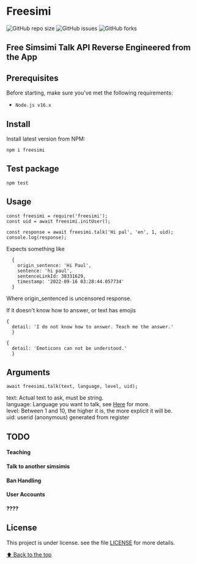 # Freesimi

![GitHub repo size](https://img.shields.io/github/repo-size/xfrcc/freesimi?style=for-the-badge)
![GitHub issues](https://img.shields.io/github/issues/xfrcc/freesimi?style=for-the-badge)
![GitHub forks](https://img.shields.io/github/forks/xfrcc/freesimi?style=for-the-badge)


## Free Simsimi Talk API Reverse Engineered from the App

## Prerequisites

Before starting, make sure you've met the following requirements:
* `Node.js v16.x`

## Install

Install latest version from NPM:

```
npm i freesimi
```

## Test package
```
npm test
```
## Usage

```
const freesimi = require('freesimi');
const uid = await freesimi.initUser();

const response = await freesimi.talk('Hi pal', 'en', 1, uid);
console.log(response);
```

Expects something like
```
  {
    origin_sentence: 'Hi Paul',
    sentence: 'hi paul',
    sentenceLinkId: 38331629,
    timestamp: '2022-09-16 03:28:44.057734'
  }
```
Where origin_sentenced is uncensored response.

If it doesn't know how to answer, or text has emojis
```
{
  detail: 'I do not know how to answer. Teach me the answer.'
  }
```
```
{
  detail: 'Emoticons can not be understood.'
  }
```
## Arguments

```
await freesimi.talk(text, language, level, uid);
```

text: Actual text to ask, must be string.
<br>
language: Language you want to talk, see [Here](langCodes.md) for more.
<br>
level: Between 1 and 10, the higher it is, the more explicit it will be.
<br>
uid: userid (anonymous) generated from register
<br>


## TODO
#### Teaching
#### Talk to another simsimis
#### Ban Handling
#### User Accounts
#### ????
## License
This project is under license. see the file [LICENSE](LICENSE.md) for more details.

[⬆ Back to the top](#freesimi)<br>
